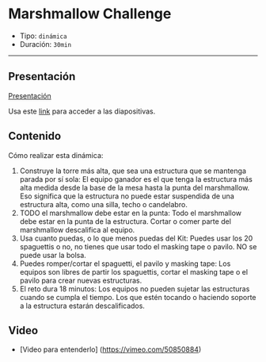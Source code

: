 # Marshmallow Challenge

* Tipo: `dinámica`
* Duración: `30min`

***

## Presentación

[Presentación](https://docs.google.com/presentation/d/e/2PACX-1vQVPsptdw24w6YC7RSPDrK1eNwkhhNeJ9ZTgxciOukXwEji31RysoC4c-uv1DnDvLE7CqzZu7yKQqIt/pub?start=false&loop=false&delayms=3000)

Usa este [link](https://docs.google.com/presentation/d/1x9mBFeRXgTuoAcLkfWKA9CMX_2704ocZ1iWfFqagP0w/edit#slide=id.g38e9765181_0_212) 
para acceder a las diapositivas.

## Contenido

Cómo realizar esta dinámica:

1. Construye la torre más alta, que sea una estructura que se mantenga parada
   por sí sola: El equipo ganador es el que tenga la estructura más alta medida
   desde la base de la mesa hasta la punta del marshmallow. Eso significa que la
   estructura no puede estar suspendida de una estructura alta, como una silla,
   techo o candelabro.
2. TODO el marshmallow debe estar en la punta: Todo el marshmallow debe estar en
   la punta de la estructura. Cortar o comer parte del marshmallow descalifica
   al equipo.
3. Usa cuanto puedas, o lo que menos puedas del Kit: Puedes usar los 20
   spaguettis o no, no tienes que usar todo el masking tape o pavilo. NO se
   puede usar la bolsa.
4. Puedes romper/cortar el spaguetti, el pavilo y masking tape: Los equipos son
   libres de partir los spaguettis, cortar el masking tape o el pavilo para
   crear nuevas estructuras.
5. El reto dura 18 minutos: Los equipos no pueden sujetar las estructuras cuando
   se cumpla el tiempo. Los que estén tocando o haciendo soporte a la estructura
   estarán descalificados.

## Video

* [Video para entenderlo] (https://vimeo.com/50850884)
